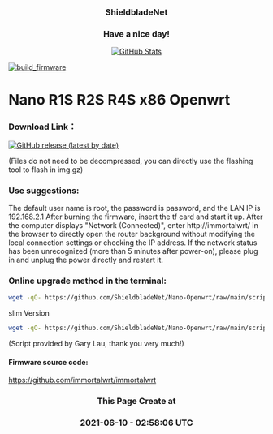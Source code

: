 
<h3 align="center"><b>ShieldbladeNet</b></h3>
<h3 align="center">Have a nice day!</h3>
<p align="center">
  <a href="https://github.com/ShieldbladeNet">
    <img alt="GitHub Stats" src="https://github-readme-stats.vercel.app/api?username=ShieldbladeNet&hide=issues&hide_title=true&include_all_commits=true&bg_color=30,e96443,904e95&title_color=fff&text_color=fff" />
    </a>     
    
<p align="center">

[![build_firmware](https://github.com/ShieldbladeNet/Nano-Openwrt/actions/workflows/build-firmware.yml/badge.svg)](https://github.com/ShieldbladeNet/Nano-Openwrt/actions/workflows/build-firmware.yml)

</p> 

# Nano R1S R2S R4S x86 Openwrt 
 
### Download Link：

[![GitHub release (latest by date)](https://img.shields.io/github/v/release/ShieldbladeNet/Nano-Openwrt?style=for-the-badge&label=Download)](https://github.com/ShieldbladeNet/Nano-Openwrt/releases) 

(Files do not need to be decompressed, you can directly use the flashing tool to flash in img.gz)

### Use suggestions:
The default user name is root, the password is password, and the LAN IP is 192.168.2.1
After burning the firmware, insert the tf card and start it up. After the computer displays "Network (Connected)", enter http://immortalwrt/ in the browser to directly open the router background without modifying the local connection settings or checking the IP address.
If the network status has been unrecognized (more than 5 minutes after power-on), please plug in and unplug the power directly and restart it.

### Online upgrade method in the terminal:
```bash
wget -qO- https://github.com/ShieldbladeNet/Nano-Openwrt/raw/main/scripts/autoupdate.sh | sh
```
slim Version
```bash
wget -qO- https://github.com/ShieldbladeNet/Nano-Openwrt/raw/main/scripts/autoupdate.sh | ver=-slim sh
```
(Script provided by Gary Lau, thank you very much!)

#### Firmware source code:
https://github.com/immortalwrt/immortalwrt

<h3 align="center"><b>This Page Create at</b></h3>
<h3 align="center"><b>2021-06-10 - 02:58:06 UTC</b></h3>
